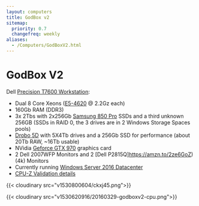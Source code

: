 ```yaml
---
layout: computers
title: GodBox v2
sitemap:
  priority: 0.7
  changefreq: weekly
aliases:
  - /Computers/GodBoxV2.html
---
```

# GodBox V2

Dell [Precision T7600 Workstation](http://www.dell.com/ie/business/p/precision-t7600/pd):

* Dual 8 Core Xeons ([E5-4620](http://ark.intel.com/products/64607/Intel-Xeon-Processor-E5-4620-16M-Cache-2_20-GHz-7_20-GTs-Intel-QPI) @ 2.2Gz each)
* 160Gb RAM (DDR3)
* 3x 2Tbs with 2x256Gb [Samsung 850 Pro](http://www.amazon.co.uk/gp/product/B00LMXBOP4/ref=as_li_tl?ie=UTF8&camp=1634&creative=19450&creativeASIN=B00LMXBOP4&linkCode=as2&tag=tiescomclo-21&linkId=ZZLV7VDTOMJOLNCK) SSDs and a third unknown 256GB (SSDs in RAID 0, the 3 drives are in 2 Windows Storage Spaces pools)
* [Drobo 5D](http://www.amazon.co.uk/gp/product/B008S02S54/ref=as_li_tl?ie=UTF8&camp=1634&creative=19450&creativeASIN=B008S02S54&linkCode=as2&tag=tiescomclo-21&linkId=S3TRJOV2MB4ZOGJK) with 5X4Tb drives and a 256Gb SSD for performance (about 20Tb RAW, \~16Tb usable)
* NVidia [Geforce GTX 970](http://www.amazon.co.uk/s/?_encoding=UTF8&camp=1634&creative=19450&field-keywords=Geforce%20GTX%20970&linkCode=ur2&tag=tiescomclo-21&url=search-alias%3Daps&linkId=4FFJX5JH2LEGISJ4) graphics card
* 2 Dell 2007WFP Monitors and 2 [Dell P2815Q]https://amzn.to/2ze6GoZ) (4k) Monitors
* Currently running [Windows Server 2016 Datacenter](https://www.microsoft.com/en-us/cloud-platform/windows-server)
* [CPU-Z Validation details](https://valid.x86.fr/ckxj45)

{{< cloudinary src="v1530800604/ckxj45.png">}}

{{< cloudinary src="v1530620916/20160329-godboxv2-cpu.png">}}

